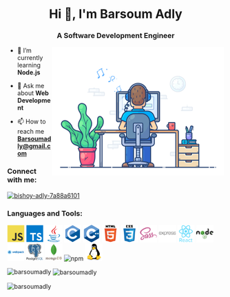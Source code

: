 <h1 align="center">Hi 👋, I'm Barsoum Adly</h1>
<h3 align="center">A Software Development Engineer </h3>
<img align= "right" alt="coding" width="400" src="programming.gif">


- 🌱 I’m currently learning **Node.js**

- 💬 Ask me about **Web Development**

- 📫 How to reach me **Barsoumadly@gmail.com**

<h3 align="left">Connect with me:</h3>
<p align="left">
<a href="https://www.linkedin.com/in/barsoum-adly-10084024b" target="blank"><img align="center" src="https://raw.githubusercontent.com/rahuldkjain/github-profile-readme-generator/master/src/images/icons/Social/linked-in-alt.svg" alt="bishoy-adly-7a88a6101" height="30" width="40" /></a>
</p>

<h3 align="left">Languages and Tools:</h3>
<p align="left">
<img src="https://raw.githubusercontent.com/devicons/devicon/master/icons/javascript/javascript-original.svg" alt="javascript" width="40" height="40"/>
<img src="https://raw.githubusercontent.com/teamedwardforever/Readme-Generator/71f25dd8b98329b168142a6b782a107b75eab178/svg/Skills/Languages/typescript-original.svg" alt="Typescript" width="40" height="40"/>
<img src="https://raw.githubusercontent.com/devicons/devicon/master/icons/java/java-original.svg" alt="java" width="40" height="40"/> 
<img src="https://raw.githubusercontent.com/devicons/devicon/master/icons/c/c-original.svg" alt="c" width="40" height="40"/>
<img src="https://raw.githubusercontent.com/devicons/devicon/master/icons/cplusplus/cplusplus-original.svg" alt="cplusplus" width="40" height="40"/>
<img src="https://raw.githubusercontent.com/devicons/devicon/master/icons/html5/html5-original-wordmark.svg" alt="html5" width="40" height="40"/>
<img src="https://raw.githubusercontent.com/devicons/devicon/master/icons/css3/css3-original-wordmark.svg" alt="css3" width="40" height="40"/>
<img src="https://raw.githubusercontent.com/devicons/devicon/master/icons/sass/sass-original.svg" alt="sass" width="40" height="40"/> 
<img src="https://raw.githubusercontent.com/devicons/devicon/master/icons/express/express-original-wordmark.svg" alt="express" width="40" height="40"> </a>
<img src="https://raw.githubusercontent.com/devicons/devicon/master/icons/react/react-original-wordmark.svg" alt="react" width="40" height="40"/>
<img src="https://raw.githubusercontent.com/devicons/devicon/master/icons/nodejs/nodejs-original-wordmark.svg" alt="nodejs" width="40" height="40"/>
<img src="https://raw.githubusercontent.com/devicons/devicon/d00d0969292a6569d45b06d3f350f463a0107b0d/icons/webpack/webpack-original-wordmark.svg" alt="webpack" width="40" height="40"/>
<img src="https://raw.githubusercontent.com/devicons/devicon/master/icons/postgresql/postgresql-original-wordmark.svg" alt="postgresql" width="40" height="40"/> 
<img src="https://raw.githubusercontent.com/devicons/devicon/master/icons/mongodb/mongodb-original-wordmark.svg" alt="mongodb" width="40" height="40"/>
<img src="https://www.vectorlogo.zone/logos/npmjs/npmjs-ar21.svg" alt="npm" width="40" height="40"/>
<img src="https://raw.githubusercontent.com/devicons/devicon/master/icons/linux/linux-original.svg" alt="linux" width="40" height="40"/> </a></p>

<p><img align="left" src="https://github-readme-stats.vercel.app/api/top-langs?username=barsoumadly&show_icons=true&locale=en&layout=compact" alt="barsoumadly" /></p>

<p>&nbsp;<img align="center" src="https://github-readme-stats.vercel.app/api?username=barsoumadly&show_icons=true&locale=en" alt="barsoumadly" /></p>

<p><img align="center" src="https://github-readme-streak-stats.herokuapp.com/?user=barsoumadly&" alt="barsoumadly" /></p>
